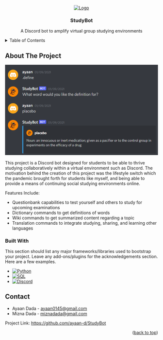 <!-- Improved compatibility of back to top link: See: https://github.com/othneildrew/Best-README-Template/pull/73 -->
<a name="readme-top"></a>
<!--
*** Thanks for checking out the Best-README-Template. If you have a suggestion
*** that would make this better, please fork the repo and create a pull request
*** or simply open an issue with the tag "enhancement".
*** Don't forget to give the project a star!
*** Thanks again! Now go create something AMAZING! :D
-->

<!-- PROJECT LOGO -->
<br />
<div align="center">
  <a href="https://github.com/othneildrew/Best-README-Template">
    <img src="images/logo.png" alt="Logo" width="80" height="80">
  </a>

  <h3 align="center">StudyBot</h3>

  <p align="center">
    A Discord bot to amplify virtual group studying environments
    <br />
  </p>
</div>


<!-- TABLE OF CONTENTS -->
<details>
  <summary>Table of Contents</summary>
  <ol>
    <li>
      <a href="#about-the-project">About The Project</a>
      <ul>
        <li><a href="#built-with">Built With</a></li>
      </ul>
    </li>
    <li><a href="#contact">Contact</a></li>
  </ol>
</details>



<!-- ABOUT THE PROJECT -->
## About The Project

[![StudyBot][product-screenshot]](https://example.com)

This project is a Discord bot designed for students to be able to thrive studying collaboratively within a virtual environment such as Discord. The motivation behind the creation of this project was the lifestyle switch which the pandemic brought forth for students like myself, and being able to provide a means of continuing social studying environments online.

Features Include:
* Questionbank capabilities to test yourself and others to study for upcoming examinations
* Dictionary commands to get definitions of words
* Wiki commands to get summarized content regarding a topic
* Translation commands to integrate studying, sharing, and learning other languages

### Built With

This section should list any major frameworks/libraries used to bootstrap your project. Leave any add-ons/plugins for the acknowledgements section. Here are a few examples.

* [![Python][py]][python-url]
* [![SQL][sq]][sql-url]
* [![Discord][disc]][disc]

<!-- CONTACT -->
## Contact

* Ayaan Dada - ayaan0145@gmail.com
* Mizna Dada - miznadada@gmail.com

Project Link: https://github.com/ayaan-d/StudyBot

<p align="right">(<a href="#readme-top">back to top</a>)</p>

<!-- MARKDOWN LINKS & IMAGES -->
<!-- https://www.markdownguide.org/basic-syntax/#reference-style-links -->
[python-url]: https://img.shields.io/badge/Python-3776AB?style=for-the-badge&logo=python&logoColor=white
[sql-url]: https://img.shields.io/badge/MySQL-00000F?style=for-the-badge&logo=mysql&logoColor=white
[py]: https://img.shields.io/badge/Python-3776AB?style=for-the-badge&logo=python&logoColor=white
[sq]: https://img.shields.io/badge/MySQL-00000F?style=for-the-badge&logo=mysql&logoColor=white
[disc]: https://img.shields.io/badge/Discord-7289DA?style=for-the-badge&logo=discord&logoColor=white
[product-screenshot]: studybot.png
